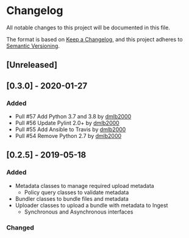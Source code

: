 # Changelog
All notable changes to this project will be documented in this file.

The format is based on [Keep a Changelog](https://keepachangelog.com/en/1.0.0/),
and this project adheres to [Semantic Versioning](https://semver.org/spec/v2.0.0.html).

## [Unreleased]

## [0.3.0] - 2020-01-27
### Added
- Pull #57 Add Python 3.7 and 3.8 by [dmlb2000](https://github.com/dmlb2000)
- Pull #56 Update Pylint 2.0+ by [dmlb2000](https://github.com/dmlb2000)
- Pull #55 Add Ansible to Travis by [dmlb2000](https://github.com/dmlb2000)
- Pull #54 Remove Python 2.7 by [dmlb2000](https://github.com/dmlb2000)

## [0.2.5] - 2019-05-18
### Added
- Metadata classes to manage required upload metadata
  - Policy query classes to validate metadata
- Bundler classes to bundle files and metadata
- Uploader classes to upload a bundle with metadata to Ingest
  - Synchronous and Asynchronous interfaces

### Changed

